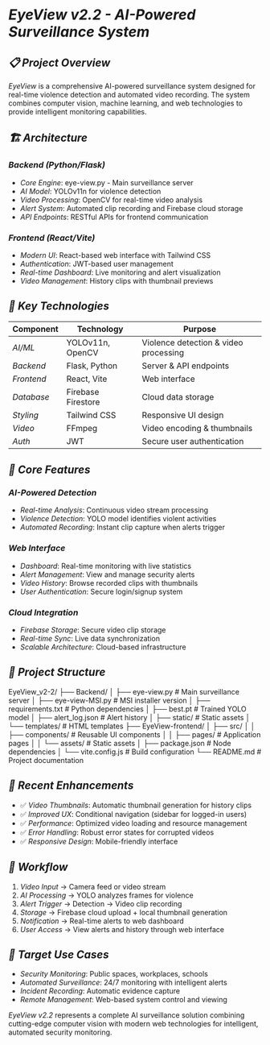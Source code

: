 # *EyeView v2.2 - AI-Powered Surveillance System*

## *📋 Project Overview*

*EyeView* is a comprehensive AI-powered surveillance system designed for real-time violence detection and automated video recording. The system combines computer vision, machine learning, and web technologies to provide intelligent monitoring capabilities.

## *🏗 Architecture*

### *Backend (Python/Flask)*
- *Core Engine*: eye-view.py - Main surveillance server
- *AI Model*: YOLOv11n for violence detection
- *Video Processing*: OpenCV for real-time video analysis
- *Alert System*: Automated clip recording and Firebase cloud storage
- *API Endpoints*: RESTful APIs for frontend communication

### *Frontend (React/Vite)*
- *Modern UI*: React-based web interface with Tailwind CSS
- *Authentication*: JWT-based user management
- *Real-time Dashboard*: Live monitoring and alert visualization
- *Video Management*: History clips with thumbnail previews

## *🔧 Key Technologies*

| Component | Technology | Purpose |
|-----------|------------|---------|
| *AI/ML* | YOLOv11n, OpenCV | Violence detection & video processing |
| *Backend* | Flask, Python | Server & API endpoints |
| *Frontend* | React, Vite | Web interface |
| *Database* | Firebase Firestore | Cloud data storage |
| *Styling* | Tailwind CSS | Responsive UI design |
| *Video* | FFmpeg | Video encoding & thumbnails |
| *Auth* | JWT | Secure user authentication |

## *🎯 Core Features*

### *AI-Powered Detection*
- *Real-time Analysis*: Continuous video stream processing
- *Violence Detection*: YOLO model identifies violent activities
- *Automated Recording*: Instant clip capture when alerts trigger

### *Web Interface*
- *Dashboard*: Real-time monitoring with live statistics
- *Alert Management*: View and manage security alerts
- *Video History*: Browse recorded clips with thumbnails
- *User Authentication*: Secure login/signup system

### *Cloud Integration*
- *Firebase Storage*: Secure video clip storage
- *Real-time Sync*: Live data synchronization
- *Scalable Architecture*: Cloud-based infrastructure

## *📁 Project Structure*


EyeView_v2-2/
├── Backend/
│   ├── eye-view.py              # Main surveillance server
│   ├── eye-view-MSI.py          # MSI installer version
│   ├── requirements.txt         # Python dependencies
│   ├── best.pt                  # Trained YOLO model
│   ├── alert_log.json           # Alert history
│   ├── static/                  # Static assets
│   └── templates/               # HTML templates
├── EyeView-frontend/
│   ├── src/
│   │   ├── components/          # Reusable UI components
│   │   ├── pages/               # Application pages
│   │   └── assets/              # Static assets
│   ├── package.json             # Node dependencies
│   └── vite.config.js           # Build configuration
└── README.md                    # Project documentation


## *🚀 Recent Enhancements*

- ✅ *Video Thumbnails*: Automatic thumbnail generation for history clips
- ✅ *Improved UX*: Conditional navigation (sidebar for logged-in users)
- ✅ *Performance*: Optimized video loading and resource management
- ✅ *Error Handling*: Robust error states for corrupted videos
- ✅ *Responsive Design*: Mobile-friendly interface

## *🔄 Workflow*

1. *Video Input* → Camera feed or video stream
2. *AI Processing* → YOLO analyzes frames for violence
3. *Alert Trigger* → Detection → Video clip recording
4. *Storage* → Firebase cloud upload + local thumbnail generation
5. *Notification* → Real-time alerts to web dashboard
6. *User Access* → View alerts and history through web interface

## *🎯 Target Use Cases*

- *Security Monitoring*: Public spaces, workplaces, schools
- *Automated Surveillance*: 24/7 monitoring with intelligent alerts
- *Incident Recording*: Automatic evidence capture
- *Remote Management*: Web-based system control and viewing

*EyeView v2.2* represents a complete AI surveillance solution combining cutting-edge computer vision with modern web technologies for intelligent, automated security monitoring.